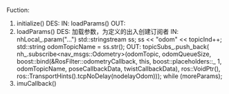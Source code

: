 Fuction:
1. initialize()
	DES:
	IN:
		loadParams()
	OUT:
2. loadParams()
	DES:
		加载参数，为定义的出入创建订阅者
	IN:
		nhLocal_.param("...")
			std::stringstream ss;
			ss << "odom" << topicInd++;
			std::string odomTopicName = ss.str();
	OUT:
		topicSubs_.push_back(
			nh_.subscribe<nav_msgs::Odometry>(odomTopic, odomQueueSize,
			boost::bind(&RosFilter::odometryCallback, this, boost::placeholders::_ 1,
				odomTopicName, poseCallbackData, twistCallbackData),
				ros::VoidPtr(), ros::TransportHints().tcpNoDelay(nodelayOdom)));
		while (moreParams);
3. imuCallback()
	